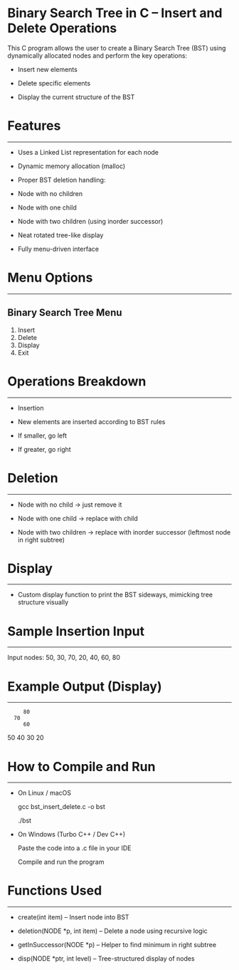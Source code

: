 # Binary Search Tree in C – Insert and Delete Operations

This C program allows the user to create a Binary Search Tree (BST) using dynamically allocated nodes and perform the key operations:

* Insert new elements

* Delete specific elements

* Display the current structure of the BST


# Features
----------
* Uses a Linked List representation for each node

* Dynamic memory allocation (malloc)

* Proper BST deletion handling:

* Node with no children

* Node with one child

* Node with two children (using inorder successor)

* Neat rotated tree-like display

* Fully menu-driven interface


# Menu Options
--------------

 Binary Search Tree Menu
 -------------------------
 1. Insert
 2. Delete
 3. Display
 4. Exit


# Operations Breakdown
----------------------
* Insertion

* New elements are inserted according to BST rules

* If smaller, go left

* If greater, go right


# Deletion
----------
* Node with no child → just remove it

* Node with one child → replace with child

* Node with two children → replace with inorder successor (leftmost node in right subtree)


# Display
---------
* Custom display function to print the BST sideways, mimicking tree structure visually


# Sample Insertion Input
------------------------
Input nodes: 50, 30, 70, 20, 40, 60, 80


# Example Output (Display)
--------------------------

         80
      70
         60
   50
      40
   30
      20
	  	  

# How to Compile and Run
------------------------
* On Linux / macOS

	gcc bst_insert_delete.c -o bst

	./bst


* On Windows (Turbo C++ / Dev C++)

	Paste the code into a .c file in your IDE

	Compile and run the program


# Functions Used
----------------
* create(int item) – Insert node into BST

* deletion(NODE *p, int item) – Delete a node using recursive logic

* getInSuccessor(NODE *p) – Helper to find minimum in right subtree

* disp(NODE *ptr, int level) – Tree-structured display of nodes

